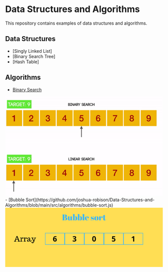 # Data Structures and Algorithms

This repository contains examples of data structures and algorithms.

## Data Structures
- [Singly Linked List]
- [Binary Search Tree]
- [Hash Table]

## Algorithms
- [Binary Search](https://github.com/joshua-robison/Data-Structures-and-Algorithms/blob/main/src/algorithms/binary-search.js)<br>
<img src="https://github.com/joshua-robison/Data-Structures-and-Algorithms/blob/main/ref/algorithms/binary-search.gif">
- [Bubble Sort](https://github.com/joshua-robison/Data-Structures-and-Algorithms/blob/main/src/algorithms/bubble-sort.js)<br>
<img src="https://github.com/joshua-robison/Data-Structures-and-Algorithms/blob/main/ref/algorithms/bubble-sort.gif">
